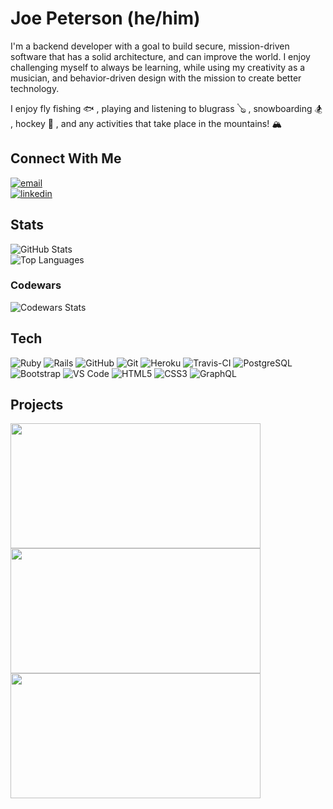 # Joe Peterson (he/him)

I'm a backend developer with a goal to build secure, mission-driven software that has a solid architecture, and can improve the world. I enjoy challenging myself to always be learning, while using my creativity as a musician, and behavior-driven design with the mission to create better technology.

I enjoy fly fishing 🐟 , playing and listening to blugrass 🪕 , snowboarding 🏂 , hockey 🏒 , and any activities that take place in the mountains! 🏔 

## Connect With Me

<section align="left">
  <a href="mailto:petersonjoe5164@gmail.com"><img alt="email" src="https://img.shields.io/badge/-Email-f2c236.svg?style=for-the-badge&colorB=0078D4" /></a>
  <br>
  <a href="https://www.linkedin.com/in/joe-peterson-14718220b/"><img alt="linkedin"  src="https://img.shields.io/badge/-LinkedIn-black.svg?style=for-the-badge&logo=linkedin&colorB=1C5D99"/></a> 
</section>

## Stats

![GitHub Stats](https://github-readme-stats.vercel.app/api?username=JoePeterson51&count_private=true&show_icons=true&theme=tokyonight)
<br>
![Top Languages](https://github-readme-stats.vercel.app/api/top-langs/?username=JoePeterson51&layout=compact&theme=tokyonight)
### Codewars 
![Codewars Stats](https://arcane-beyond-95927.herokuapp.com/api/?username=golishk51&card&colormode=dark_mode)


## Tech
<section align="left">

  ![Ruby](https://img.shields.io/badge/-Ruby-CC342D?style=plastic&logo=ruby)
  ![Rails](https://img.shields.io/badge/-Rails-CC0000?style=plastic&logo=ruby-on-rails)
  ![GitHub](https://img.shields.io/badge/-GitHub-181717?style=plastic&logo=github)
  ![Git](https://img.shields.io/badge/-Git-black?style=plastic&logo=git)
  ![Heroku](https://img.shields.io/badge/-Heroku-430098?style=plastic&logo=heroku)
  ![Travis-CI](https://badgen.net/badge/icon/travis?icon=travis&label)
  ![PostgreSQL](https://img.shields.io/badge/-PostgreSQL-ffffff?style=plastic&logo=postgresql)
  ![Bootstrap](https://img.shields.io/badge/-Bootstrap-302244?style=plastic&logo=bootstrap)
  ![VS Code](https://img.shields.io/badge/-VS%20Code-007ACC?style=plastic&logo=visual-studio-code)
  ![HTML5](https://img.shields.io/badge/-HTML5-E34F26?style=plastic&logo=html5&logoColor=white)
  ![CSS3](https://img.shields.io/badge/-CSS3-1572B6?style=plastic&logo=css3)
  ![GraphQL](https://badgen.net/badge/icon/graphql?icon=graphql&label)

</section>

## Projects

<section>
  <div>
      <a href="https://github.com/JoePeterson51/sweater_weather">
        <img src="https://github-readme-stats.vercel.app/api/pin/?username=JoePeterson51&repo=sweater_weather&theme=tokyonight"  
        align="center" height="200" width="400"/>
      </a>
      <a href="https://github.com/JoePeterson51/black_thursday">
        <img src="https://github-readme-stats.vercel.app/api/pin/?username=JoePeterson51&repo=black_thursday&theme=tokyonight"  
        align="center" height="200" width="400"/>
      </a>
      <a href="https://github.com/JoePeterson51/rails-engine">
        <img src="https://github-readme-stats.vercel.app/api/pin/?username=JoePeterson51&repo=rails-engine&theme=tokyonight"  
        align="center" height="200" width="400"/>
      </a>
  </div>
</section>
